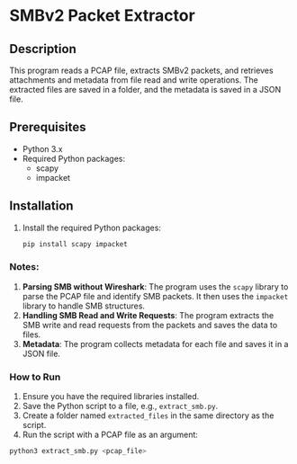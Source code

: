 # SMBv2 Packet Extractor

## Description

This program reads a PCAP file, extracts SMBv2 packets, and retrieves attachments and metadata from file read and write operations. The extracted files are saved in a folder, and the metadata is saved in a JSON file.

## Prerequisites

- Python 3.x
- Required Python packages:
  - scapy
  - impacket

## Installation

1. Install the required Python packages:
   ```sh
   pip install scapy impacket

### Notes:

1. **Parsing SMB without Wireshark**: The program uses the `scapy` library to parse the PCAP file and identify SMB packets. It then uses the `impacket` library to handle SMB structures.
2. **Handling SMB Read and Write Requests**: The program extracts the SMB write and read requests from the packets and saves the data to files.
3. **Metadata**: The program collects metadata for each file and saves it in a JSON file.

### How to Run

1. Ensure you have the required libraries installed.
2. Save the Python script to a file, e.g., `extract_smb.py`.
3. Create a folder named `extracted_files` in the same directory as the script.
4. Run the script with a PCAP file as an argument:

```sh
python3 extract_smb.py <pcap_file>
